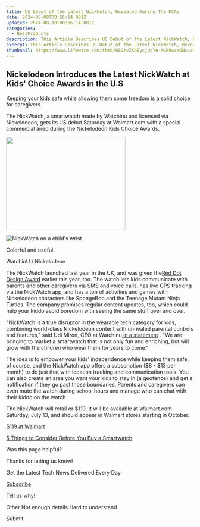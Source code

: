 ```yaml
---
title: US Debut of the Latest NickWatch, Revealed During The KCAs
date: 2024-08-09T00:56:14.081Z
updated: 2024-08-10T00:56:14.081Z
categories:
  - BestProducts
description: This Article Describes US Debut of the Latest NickWatch, Revealed During The KCAs
excerpt: This Article Describes US Debut of the Latest NickWatch, Revealed During The KCAs
thumbnail: https://www.lifewire.com/thmb/6SGtvZXbEycjUqYn-MGR9wzxONc=/400x300/filters:no_upscale():max_bytes(150000):strip_icc():format(webp)/NickWatchonwrist03-5c1abe8fe33a42d0acc067e5aa68d429.jpg
---
```


## Nickelodeon Introduces the Latest NickWatch at Kids' Choice Awards in the U.S

Keeping your kids safe while allowing them some freedom is a solid choice for caregivers.

 The NickWatch, a smartwatch made by Watchinu and licensed via Nickelodeon, gets its US debut Saturday at Walmart.com with a special commercial aired during the Nickelodeon Kids Choice Awards.

<!-- affiliate ads begin -->
<a href="https://zonlipartnershipprogram.pxf.io/c/5597632/1821134/17882" target="_top" id="1821134"><img src="//a.impactradius-go.com/display-ad/17882-1821134" border="0" alt="" width="320" height="250"/></a><img height="0" width="0" src="https://imp.pxf.io/i/5597632/1821134/17882" style="position:absolute;visibility:hidden;" border="0" />
<!-- affiliate ads end -->
![NickWatch on a child's wrist](https://www.lifewire.com/thmb/yqpaqlbiZAKth098cDjeGBx6S3s=/1500x0/filters:no_upscale():max_bytes(150000):strip_icc():format(webp)/NickWatchonwrist03-5c1abe8fe33a42d0acc067e5aa68d429.jpg)

Colorful and useful.

WatchinU / Nickelodeon

 The NickWatch launched last year in the UK, and was given the[Red Dot Design Award](https://www.red-dot.org/de/project/nickwatch-68476) earlier this year, too. The watch lets kids communicate with parents and other caregivers via SMS and voice calls, has live GPS tracking via the NickWatch app, and has a ton of activities and games with Nickelodeon characters like SpongeBob and the Teenage Mutant Ninja Turtles. The company promises regular content updates, too, which could help your kiddo avoid boredom with seeing the same stuff over and over.

 "NickWatch is a true disruptor in the wearable tech category for kids, combining world-class Nickelodeon content with unrivaled parental controls and features," said Udi Miron, CEO at Watchinu,[in a statement](https://www.prnewswire.com/news-releases/watchinu-brings-award-winning-nickelodeon-smartwatch-for-kids-to-the-us-302195353.html) . "We are bringing to market a smartwatch that is not only fun and enriching, but will grow with the children who wear them for years to come."

 The idea is to empower your kids' independence while keeping them safe, of course, and the NickWatch app offers a subscription ($8 - $13 per month) to do just that with location tracking and communication tools. You can also create an area you want your kids to stay in (a geofence) and get a notification if they go past those boundaries. Parents and caregivers can even mute the watch during school hours and manage who can chat with their kiddo on the watch.

 The NickWatch will retail or $119\. It will be available at Walmart.com Saturday, July 13, and should appear in Walmart stores starting in October.  

[$119 at Walmart](https://www.walmart.com/ip/nickWatch-by-nickelodeon/6344272802)

[5 Things to Consider Before You Buy a Smartwatch](https://www.lifewire.com/before-you-buy-smartwatch-8666142)

Was this page helpful?

Thanks for letting us know!

 Get the Latest Tech News Delivered Every Day

[Subscribe](https://www.lifewire.com/#)

Tell us why!

 Other  Not enough details  Hard to understand

 Submit


<ins class="adsbygoogle"
     style="display:block"
     data-ad-format="autorelaxed"
     data-ad-client="ca-pub-7571918770474297"
     data-ad-slot="1223367746"></ins>



<ins class="adsbygoogle"
     style="display:block"
     data-ad-client="ca-pub-7571918770474297"
     data-ad-slot="8358498916"
     data-ad-format="auto"
     data-full-width-responsive="true"></ins>
